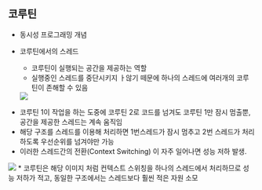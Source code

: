 ## 코루틴
- 동시성 프로그래밍 개념

+ 코루틴에서의 스레드 
    - 코루틴이 실행되는 공간을 제공하는 역할
    - 실행중인 스레드를 중단시키지 ㅏ않기 떼문에 하나의 스레드에 여러개의 코루틴이 존해할 수 있음

    <img src="https://ifh.cc/g/RHlTs9.png">

* 코루틴 1이 작업을 하는 도중에 코루틴 2로 코드를 넘겨도 코루틴 1만 잠시 멈출뿐, 공간을 제공한 스레드는 계속 움직임
* 해당 구조를 스레드를 이용해 처리하면 1번스레드가 잠시 멈추고 2번 스레드가 처리하도록 우선순위를 넘겨야만 가능 
* 이러한 스레드간의 전환(Context Switching) 이 자주 일어나면 성능 저하 발생.
&nbsp;
&nbsp;

<img src="https://ifh.cc/g/yX7h9H.png" >
* 코루틴은 해당 이미지 처럼 컨텍스트 스위칭을 하나의 스레드에서 처리하므로 성능 저하가 적고, 동일한 구조에서는 스레드보다 훨씬 적은 자원 소모